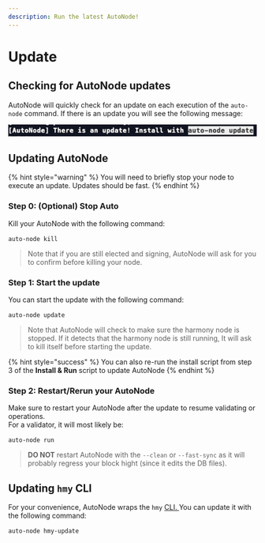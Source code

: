 ```yaml
---
description: Run the latest AutoNode!
---
```


# Update

## Checking for AutoNode updates

AutoNode will quickly check for an update on each execution of the `auto-node` command. If there is an update you will see the following message:

![](../../../../../../.gitbook/assets/image%20%28192%29.png)

## Updating AutoNode

{% hint style="warning" %}
You will need to briefly stop your node to execute an update. Updates should be fast.
{% endhint %}

### Step 0: \(Optional\) Stop Auto 

Kill your AutoNode with the following command:

```text
auto-node kill
```

> Note that if you are still elected and signing, AutoNode will ask for you to confirm before killing your node.

### Step 1: Start the update

You can start the update with the following command:

```text
auto-node update
```

> Note that AutoNode will check to make sure the harmony node is stopped. If it detects that the harmony node is still running, It will ask to kill itself before starting the update.

{% hint style="success" %}
You can also re-run the install script from step 3 of the **Install & Run** script to update AutoNode
{% endhint %}

### Step 2: Restart/Rerun your AutoNode

Make sure to restart your AutoNode after the update to resume validating or operations.  
For a validator, it will most likely be:

```text
auto-node run
```

> **DO NOT** restart AutoNode with the `--clean` or `--fast-sync` as it will probably regress your block hight \(since it edits the DB files\).

## Updating `hmy` CLI

For your convenience, AutoNode wraps the `hmy` [CLI. ](https://docs.harmony.one/home/wallets/harmony-cli)You can update it with the following command:

```text
auto-node hmy-update
```

